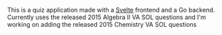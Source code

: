 This is a quiz application made with a [Svelte](https://github.com/BoyPika/quiz-test) frontend and a Go backend. Currently uses the released 2015 Algebra II VA SOL questions and I'm working on adding the released 2015 Chemistry VA SOL questions
